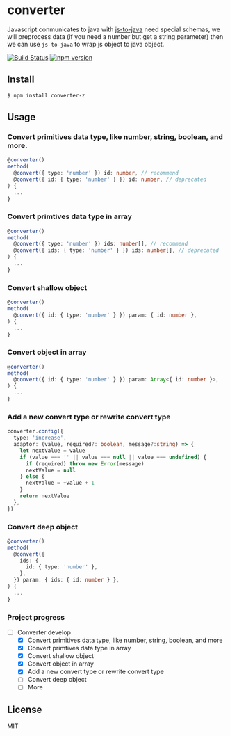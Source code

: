 converter
=========
Javascript conmunicates to java with [js-to-java](https://github.com/node-modules/js-to-java) need special schemas, we will preprocess data (if you need a number but get a string parameter) then we can use `js-to-java` to wrap js object to java object.

[![Build Status](https://travis-ci.org/shinken008/converter.svg?branch=master)](https://travis-ci.org/shinken008/converter)
[![npm version](https://badge.fury.io/js/converter-z.svg)](http://badge.fury.io/js/converter-z)

## Install
```sh
$ npm install converter-z
```
## Usage
### Convert primitives data type, like number, string, boolean, and more.
```ts
@converter()
method(
  @convert({ type: 'number' }) id: number, // recommend
  @convert({ id: { type: 'number' } }) id: number, // deprecated
) {
  ...
}
```

### Convert primtives data type in array
```ts
@converter()
method(
  @convert({ type: 'number' }) ids: number[], // recommend
  @convert({ ids: { type: 'number' } }) ids: number[], // deprecated
) {
  ...
}
```

### Convert shallow object
```ts
@converter()
method(
  @convert({ id: { type: 'number' } }) param: { id: number },
) {
  ...
}
```

### Convert object in array
```ts
@converter()
method(
  @convert({ id: { type: 'number' } }) param: Array<{ id: number }>,
) {
  ...
}
```

### Add a new convert type or rewrite convert type 
```ts
converter.config({
  type: 'increase',
  adaptor: (value, required?: boolean, message?:string) => {
    let nextValue = value
    if (value === '' || value === null || value === undefined) {
      if (required) throw new Error(message)
      nextValue = null
    } else {
      nextValue = +value + 1
    }
    return nextValue
  },
})
```

### Convert deep object
```ts
@converter()
method(
  @convert({
    ids: {
      id: { type: 'number' },
    },
  }) param: { ids: { id: number } },
) {
  ...
}
```

### Project progress
- [ ] Converter develop
  - [x] Convert primitives data type, like number, string, boolean, and more
  - [x] Convert primtives data type in array
  - [x] Convert shallow object
  - [x] Convert object in array
  - [x] Add a new convert type or rewrite convert type 
  - [ ] Convert deep object
  - [ ] More

## License

MIT
